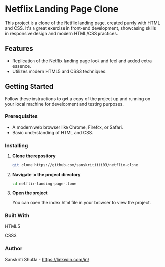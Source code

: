 # Netflix Landing Page Clone

This project is a clone of the Netflix landing page, created purely with HTML and CSS. It's a great exercise in front-end development, showcasing skills in responsive design and modern HTML/CSS practices.

## Features

- Replication of the Netflix landing page look and feel and added extra essence.
- Utilizes modern HTML5 and CSS3 techniques.

## Getting Started

Follow these instructions to get a copy of the project up and running on your local machine for development and testing purposes.

### Prerequisites

- A modern web browser like Chrome, Firefox, or Safari.
- Basic understanding of HTML and CSS.

### Installing

1. **Clone the repository**

   ```bash
   git clone https://github.com/sanskritiiii03/netflix-clone
   ```

2. **Navigate to the project directory**

   ```bash
   cd netflix-landing-page-clone
   ```

3. **Open the project**

   You can open the index.html file in your browser to view the project.

### Built With

HTML5

CSS3

### Author

Sanskriti Shukla - <https://linkedin.com/in/>
